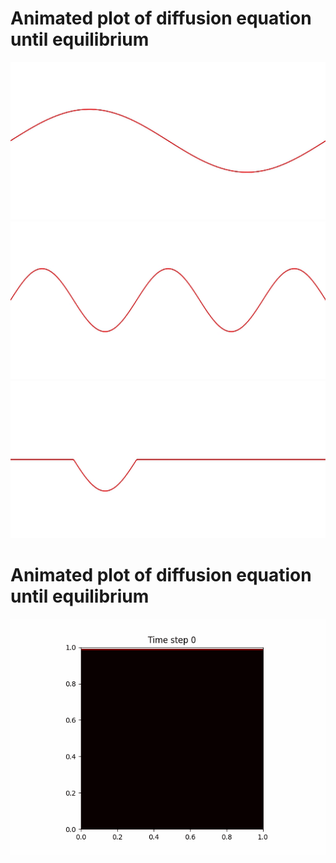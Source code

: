 # Animated plot of diffusion equation until equilibrium
![string animation](figures/string_1.gif)
![string animation](figures/string_2.gif)
![string animation](figures/string_3.gif)

# Animated plot of diffusion equation until equilibrium
![diffusion animation](figures/animation.gif)
